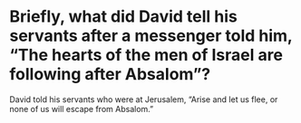 # Briefly, what did David tell his servants after a messenger told him, “The hearts of the men of Israel are following after Absalom”?

David told his servants who were at Jerusalem, “Arise and let us flee, or none of us will escape from Absalom.”

